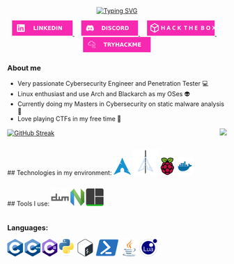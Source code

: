 <p align="center">
  <a href="https://git.io/typing-svg">
    <img src="https://readme-typing-svg.herokuapp.com?font=Fira+Code&size=30&pause=1000&color=F729B1&center=true&random=false&width=435&lines=Hi+there;I'm+Marko" alt="Typing SVG" />
  </a>
</p>

<p align="center">
  <a align="center" href="https://www.linkedin.com/in/marko-%C5%BEarkovi%C4%87-119951122/" target="_blank">
    <img src="./assets/buttonlogos/linkedinlogo.svg" height="35" alt="linkedin logo"/>
  </a>
  <img width="12" />
  <a align="center" href="https://discordapp.com/users/802662481561649172" target="_blank">
    <img src="./assets/buttonlogos/discordlogo.svg" height="35" alt="discord logo"/>
  </a>
  <img width="12" />
  <a align="center" href="https://app.hackthebox.com/profile/843711" target="_blank">
    <img src="./assets/buttonlogos/htblogo.svg" height="35" alt="hackthebox logo"/>
  </a>
  <img width="12" />
  <a align="center" href="https://tryhackme.com/p/MarkoZarkovic" target="_blank">
    <img src="./assets/buttonlogos/tryhackmelogo.svg" height="35" alt="tryhackme logo"/>
  </a>
</p>

### About me
- Very passionate Cybersecurity Engineer and Penetration Tester :computer:
- Linux enthusiast and use Arch and Blackarch as my OSes :alien:
- Currently doing my Masters in Cybersecurity on static malware analysis :space_invader:
- Love playing CTFs in my free time :mount_fuji: 

<p>
  <a href="https://git.io/streak-stats">
    <img align="center" height=200 src="https://streak-stats.demolab.com?user=KSHMR1337&theme=synthwave&hide_border=true&date_format=j%20M%5B%20Y%5D&card_width=430" alt="GitHub Streak" />
  </a>
  <a href="https://github.com/anuraghazra/github-readme-stats">
    <img align="right" height=200 src="https://github-readme-stats.vercel.app/api/top-langs/?username=KSHMR1337&title_color=F729B1FF&text_color=ffffff&icon_color=61dafb&bg_color=2b213a&langs_count=8&layout=compact&border_color=61dafb&hide_border=true&size_weight=0.5&count_weight=0.5" />
  </a> 
</p>



<div style="display: flex; justify-content: space-between;">
  <!-- Technologies -->
  <div>
    <p align="left">
      ## Technologies in my environment:
      <img src="./assets/icons/technologies/archlinux.svg" height="40" alt="arch logo"/>
      <img src="./assets/icons/technologies/blackarch.png" height="60" alt="blackarch logo"/>
      <img src="./assets/icons/technologies/raspberrypi.svg" height="40" alt="raspberrypi logo"/>
      <img src="./assets/icons/technologies/docker.svg" height="40" alt="docker logo"/>
    </p>
  </div>
</div>


<div style="display: flex; justify-content: space-between;">
  <!-- Tools -->
  <div>
    <p align="right">
      ## Tools I use:
      <img src="./assets/icons/tools/dwm.svg" height="40" alt="dwm logo"/>
      <img src="./assets/icons/tools/neovim.svg" height="40" alt="neovim logo"/>
      <img src="./assets/icons/tools/tmux.svg" height="40" alt="tmux logo"/>
    </p>
  </div>
</div>


### Languages:
<p align="left" style="clear: both;">
  <img src="./assets/icons/languages/c.svg" height="40" alt="c icon"/>
  <img src="./assets/icons/languages/cpp.svg" height="40" alt="cpp icon"/>
  <img src="./assets/icons/languages/cs.svg" height="40" alt="cs icon"/>
  <img src="./assets/icons/languages/python.svg" height="40" alt="python icon"/>
  <img src="./assets/icons/languages/shell.svg" height="40" alt="shell icon"/>
  <img src="./assets/icons/languages/ps.svg" height="40" alt="ps icon"/>
  <img src="./assets/icons/languages/java.svg" height="40" alt="java icon"/>
  <img src="./assets/icons/languages/lua.svg" height="40" alt="lua icon"/>
</p>


